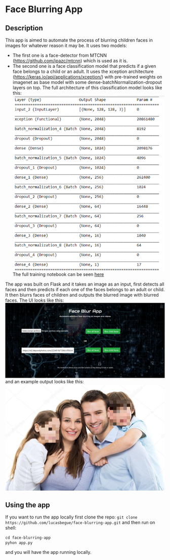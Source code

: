 # Face Blurring App


## Description
This app is aimed to automate the process of blurring children faces in images for 
whatever reason it may be. It uses two models: 
* The first one is a face-detector from MTCNN (https://github.com/ipazc/mtcnn) which
is used as it is.
* The second one is a face classification model that predicts if a given face belongs
to a child or an adult. It uses the xception architecture 
(https://keras.io/api/applications/xception/) with pre-trained weights on imagenet as
base model with some dense-batchNormalization-dropout layers on top. The full 
architecture of this classification model looks like this: 
![architecture image](/static/architecture.png)
The full training notebook can be seen [here](https://github.com/lucasbegue/face-blurring-app/blob/master/training/training.ipynb)


The app was built on Flask and it takes an image as an input, first detects all faces
and then predicts if each one of the faces belongs to an adult or child. It then blurrs 
faces of children and outputs the blurred image with blurred faces. 
The UI looks like this: 
![UI image](/static/exampleUI.png)
and an example output looks like this:
![Example Image](/static/blurred/blurred.jpg)

## Using the app
If you want to run the app locally first clone the repo:
`git clone https://github.com/lucasbegue/face-blurring-app.git`
and then run on shell:
```
cd face-blurring-app
pyhon app.py
```
and you will have the app running locally.


